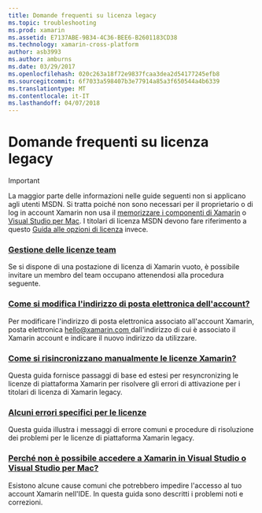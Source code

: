 ```yaml
---
title: Domande frequenti su licenza legacy
ms.topic: troubleshooting
ms.prod: xamarin
ms.assetid: E7137ABE-9B34-4C36-BEE6-B2601183CD38
ms.technology: xamarin-cross-platform
author: asb3993
ms.author: amburns
ms.date: 03/29/2017
ms.openlocfilehash: 020c263a18f72e9837fcaa3dea2d54177245efb8
ms.sourcegitcommit: 6f7033a598407b3e77914a85a3f650544a4b6339
ms.translationtype: MT
ms.contentlocale: it-IT
ms.lasthandoff: 04/07/2018
---
```

# <a name="legacy-license-frequently-asked-questions"></a>Domande frequenti su licenza legacy

> [!IMPORTANT]
> La maggior parte delle informazioni nelle guide seguenti non si applicano agli utenti MSDN. Si tratta poiché non sono necessari per il proprietario o di log in account Xamarin non usa il [memorizzare i componenti di Xamarin](https://components.xamarin.com/) o [Visual Studio per Mac](~/cross-platform/get-started/requirements.md). I titolari di licenza MSDN devono fare riferimento a questo [Guida alle opzioni di licenza](~/cross-platform/get-started/requirements.md) invece.


### <a name="team-license-managementteam-managementmd"></a>[Gestione delle licenze team](team-management.md)
Se si dispone di una postazione di licenza di Xamarin vuoto, è possibile invitare un membro del team occupano attenendosi alla procedura seguente.

### <a name="how-do-i-change-my-accounts-email-addresschange-emailmd"></a>[Come si modifica l'indirizzo di posta elettronica dell'account?](change-email.md)
Per modificare l'indirizzo di posta elettronica associato all'account Xamarin, posta elettronica [ hello@xamarin.com ](mailto:hello@xamarin.com) dall'indirizzo di cui è associato il Xamarin account e indicare il nuovo indirizzo da utilizzare. 

### <a name="how-do-i-manually-resynchronize-xamarin-licensesresync-licensesmd"></a>[Come si risincronizzano manualmente le licenze Xamarin?](resync-licenses.md)
Questa guida fornisce passaggi di base ed estesi per resyncronizing le licenze di piattaforma Xamarin per risolvere gli errori di attivazione per i titolari di licenza di Xamarin legacy.

### <a name="some-specific-licensing-errorslicensing-errorsmd"></a>[Alcuni errori specifici per le licenze](licensing-errors.md)
Questa guida illustra i messaggi di errore comuni e procedure di risoluzione dei problemi per le licenze di piattaforma Xamarin legacy.

### <a name="why-cant-i-log-into-xamarin-in-visual-studio-or-visual-studio-for-maclogin-troubleshootingmd"></a>[Perché non è possibile accedere a Xamarin in Visual Studio o Visual Studio per Mac?](login-troubleshooting.md)
Esistono alcune cause comuni che potrebbero impedire l'accesso al tuo account Xamarin nell'IDE. In questa guida sono descritti i problemi noti e correzioni.
